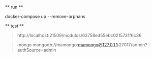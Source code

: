 
** run **

docker-compose up --remove-orphans

** test **

> http://localhost:21509/modulos/63758ed55ebc0215731f6c36


> mongo mongodb://mamongo:mamongo@127.0.1.1:27017/admin?authSource=admin